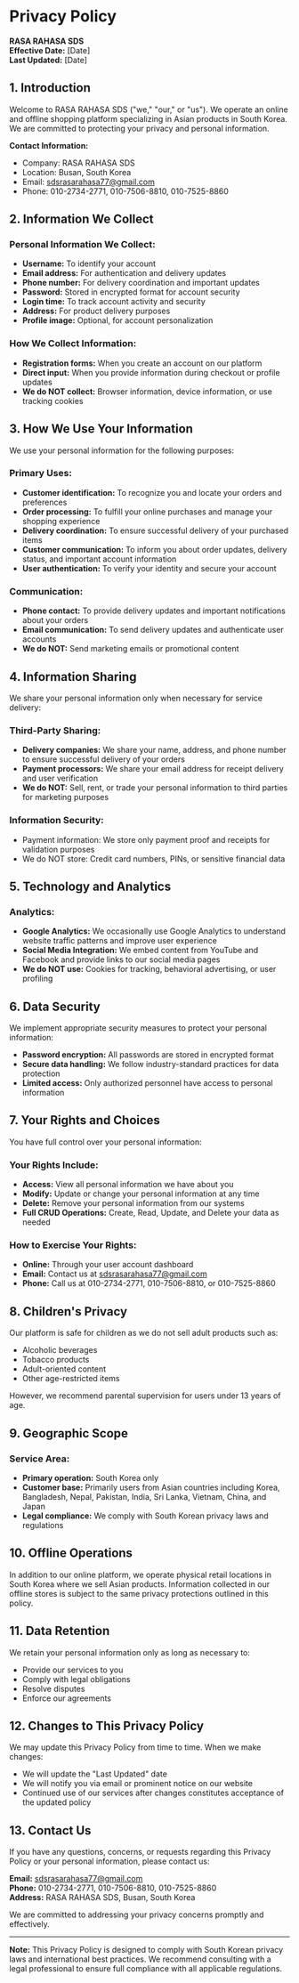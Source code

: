 # Privacy Policy

**RASA RAHASA SDS**  
**Effective Date:** [Date]  
**Last Updated:** [Date]

## 1. Introduction

Welcome to RASA RAHASA SDS ("we," "our," or "us"). We operate an online and offline shopping platform specializing in Asian products in South Korea. We are committed to protecting your privacy and personal information.

**Contact Information:**
- Company: RASA RAHASA SDS
- Location: Busan, South Korea
- Email: sdsrasarahasa77@gmail.com
- Phone: 010-2734-2771, 010-7506-8810, 010-7525-8860

## 2. Information We Collect

### Personal Information We Collect:
- **Username:** To identify your account
- **Email address:** For authentication and delivery updates
- **Phone number:** For delivery coordination and important updates
- **Password:** Stored in encrypted format for account security
- **Login time:** To track account activity and security
- **Address:** For product delivery purposes
- **Profile image:** Optional, for account personalization

### How We Collect Information:
- **Registration forms:** When you create an account on our platform
- **Direct input:** When you provide information during checkout or profile updates
- **We do NOT collect:** Browser information, device information, or use tracking cookies

## 3. How We Use Your Information

We use your personal information for the following purposes:

### Primary Uses:
- **Customer identification:** To recognize you and locate your orders and preferences
- **Order processing:** To fulfill your online purchases and manage your shopping experience
- **Delivery coordination:** To ensure successful delivery of your purchased items
- **Customer communication:** To inform you about order updates, delivery status, and important account information
- **User authentication:** To verify your identity and secure your account

### Communication:
- **Phone contact:** To provide delivery updates and important notifications about your orders
- **Email communication:** To send delivery updates and authenticate user accounts
- **We do NOT:** Send marketing emails or promotional content

## 4. Information Sharing

We share your personal information only when necessary for service delivery:

### Third-Party Sharing:
- **Delivery companies:** We share your name, address, and phone number to ensure successful delivery of your orders
- **Payment processors:** We share your email address for receipt delivery and user verification
- **We do NOT:** Sell, rent, or trade your personal information to third parties for marketing purposes

### Information Security:
- Payment information: We store only payment proof and receipts for validation purposes
- We do NOT store: Credit card numbers, PINs, or sensitive financial data

## 5. Technology and Analytics

### Analytics:
- **Google Analytics:** We occasionally use Google Analytics to understand website traffic patterns and improve user experience
- **Social Media Integration:** We embed content from YouTube and Facebook and provide links to our social media pages
- **We do NOT use:** Cookies for tracking, behavioral advertising, or user profiling

## 6. Data Security

We implement appropriate security measures to protect your personal information:
- **Password encryption:** All passwords are stored in encrypted format
- **Secure data handling:** We follow industry-standard practices for data protection
- **Limited access:** Only authorized personnel have access to personal information

## 7. Your Rights and Choices

You have full control over your personal information:

### Your Rights Include:
- **Access:** View all personal information we have about you
- **Modify:** Update or change your personal information at any time
- **Delete:** Remove your personal information from our systems
- **Full CRUD Operations:** Create, Read, Update, and Delete your data as needed

### How to Exercise Your Rights:
- **Online:** Through your user account dashboard
- **Email:** Contact us at sdsrasarahasa77@gmail.com
- **Phone:** Call us at 010-2734-2771, 010-7506-8810, or 010-7525-8860

## 8. Children's Privacy

Our platform is safe for children as we do not sell adult products such as:
- Alcoholic beverages
- Tobacco products
- Adult-oriented content
- Other age-restricted items

However, we recommend parental supervision for users under 13 years of age.

## 9. Geographic Scope

### Service Area:
- **Primary operation:** South Korea only
- **Customer base:** Primarily users from Asian countries including Korea, Bangladesh, Nepal, Pakistan, India, Sri Lanka, Vietnam, China, and Japan
- **Legal compliance:** We comply with South Korean privacy laws and regulations

## 10. Offline Operations

In addition to our online platform, we operate physical retail locations in South Korea where we sell Asian products. Information collected in our offline stores is subject to the same privacy protections outlined in this policy.

## 11. Data Retention

We retain your personal information only as long as necessary to:
- Provide our services to you
- Comply with legal obligations
- Resolve disputes
- Enforce our agreements

## 12. Changes to This Privacy Policy

We may update this Privacy Policy from time to time. When we make changes:
- We will update the "Last Updated" date
- We will notify you via email or prominent notice on our website
- Continued use of our services after changes constitutes acceptance of the updated policy

## 13. Contact Us

If you have any questions, concerns, or requests regarding this Privacy Policy or your personal information, please contact us:

**Email:** sdsrasarahasa77@gmail.com  
**Phone:** 010-2734-2771, 010-7506-8810, 010-7525-8860  
**Address:** RASA RAHASA SDS, Busan, South Korea

We are committed to addressing your privacy concerns promptly and effectively.

---

**Note:** This Privacy Policy is designed to comply with South Korean privacy laws and international best practices. We recommend consulting with a legal professional to ensure full compliance with all applicable regulations.